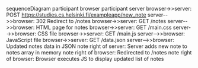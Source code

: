 sequenceDiagram
participant browser
participant server
    browser->>server: POST https://studies.cs.helsinki.fi/exampleapp/new_note
    server-->>browser: 302 Redirect to /notes
    browser->>server: GET /notes
    server-->>browser: HTML page for notes
    browser->>server: GET /main.css
    server-->>browser: CSS file
    browser->>server: GET /main.js
    server-->>browser: JavaScript file
    browser->>server: GET /data.json
    server-->>browser: Updated notes data in JSON
    note right of server: Server adds new note to notes array in memory
    note right of browser: Redirected to /notes
    note right of browser: Browser executes JS to display updated list of notes

